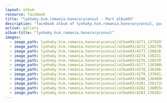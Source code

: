 ```yaml
---
layout: album
resource: facebook
title: "lynhaky.hcm.romania.honoraryconsul - Part album93"
description: "facebook album of lynhaky.hcm.romania.honoraryconsul, part album93."
active: gallery
album-title: "lynhaky.hcm.romania.honoraryconsul"
images:
  - image_path: lynhaky.hcm.romania.honoraryconsul/album93/4271_137559782_3821027507932090_4089720218445750928_n.jpg
  - image_path: lynhaky.hcm.romania.honoraryconsul/album93/4272_138279009_3821024321265742_2702921432244958614_n.jpg
  - image_path: lynhaky.hcm.romania.honoraryconsul/album93/4273_138838137_3821022807932560_554483648911414395_n.jpg
  - image_path: lynhaky.hcm.romania.honoraryconsul/album93/4274_138221353_3821021497932691_95336950766779703_n.jpg
  - image_path: lynhaky.hcm.romania.honoraryconsul/album93/4276_138570729_3821000754601432_2509630801839588110_n.jpg
  - image_path: lynhaky.hcm.romania.honoraryconsul/album93/4277_138306006_3820997921268382_1676735004923282701_n.jpg
  - image_path: lynhaky.hcm.romania.honoraryconsul/album93/4278_138296198_3820996487935192_8550681517012581650_n.jpg
  - image_path: lynhaky.hcm.romania.honoraryconsul/album93/4279_137681384_3820993681268806_4660490382964164921_n.jpg
  - image_path: lynhaky.hcm.romania.honoraryconsul/album93/4280_138400821_3820991537935687_6006591796276402019_n.jpg
  - image_path: lynhaky.hcm.romania.honoraryconsul/album93/4281_138172078_3820989664602541_2173664832788308391_n.jpg
  - image_path: lynhaky.hcm.romania.honoraryconsul/album93/4282_138055809_3820908691277305_3944501264884025837_n.jpg
  - image_path: lynhaky.hcm.romania.honoraryconsul/album93/4283_136102109_3820524407982400_6670581454635287336_n.jpg
---
```

